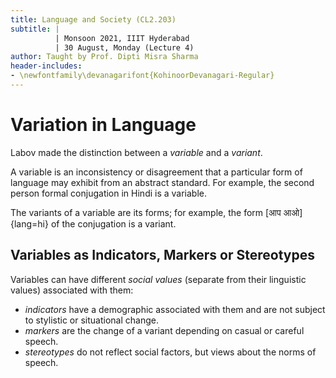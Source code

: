 ```yaml
---
title: Language and Society (CL2.203)
subtitle: |
          | Monsoon 2021, IIIT Hyderabad
          | 30 August, Monday (Lecture 4)
author: Taught by Prof. Dipti Misra Sharma
header-includes:
- \newfontfamily\devanagarifont{KohinoorDevanagari-Regular}
---
```


# Variation in Language
Labov made the distinction between a *variable* and a *variant*.  

A variable is an inconsistency or disagreement that a particular form of language may exhibit from an abstract standard. For example, the second person formal conjugation in Hindi is a variable.  

The variants of a variable are its forms; for example, the form [आप आओ]{lang=hi} of the conjugation is a variant.

## Variables as Indicators, Markers or Stereotypes
Variables can have different *social values* (separate from their linguistic values) associated with them:

* *indicators* have a demographic associated with them and are not subject to stylistic or situational change.
* *markers* are the change of a variant depending on casual or careful speech.
* *stereotypes* do not reflect social factors, but views about the norms of speech.
